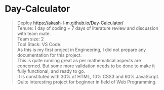 # Day-Calculator

> Deploy https://akash-l-m.github.io/Day-Calculator/ <br />
> Tenure: 1 day of coding + 7 days of literature review and discussion with team mate. <br/>
> Team size: 2 <br/>
> Tool Stack: VS Code. <br/> 
> As this is my first project in Engineering, I did not prepare any documentation for this project. <br/>
> This is quite running great as per mathematical aspects are concerned. But some more validation needs to be done to make it fully functional, and ready to go. <br/>
> It is constituted with 30% of HTML, 10% CSS3 and 60% JavaScript. <br/>
> Quite interesting project for beginner in field of Web Programming. <br/>
> 
